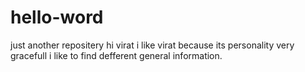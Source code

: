 # hello-word
just another repositery
hi virat
i like virat because its personality very gracefull
i like to find defferent general information.
